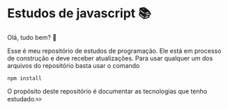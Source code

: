 # Estudos de javascript :books:
Olá, tudo bem? :wave: 

Esse é meu repositório de estudos de programação. Ele está em processo de construção e deve receber atualizações. 
Para usar qualquer um dos arquivos do repositório basta usar o comando 
```
npm install
```
O propósito deste repositório é documentar as tecnologias que tenho estudado.:pencil2:
